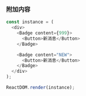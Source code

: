 ### 附加内容

<!--start-code-->

```js
const instance = (
  <div>
    <Badge content={999}>
      <Button>新消息</Button>
    </Badge>

    <Badge content="NEW">
      <Button>新消息</Button>
    </Badge>
  </div>
);

ReactDOM.render(instance);
```

<!--end-code-->
